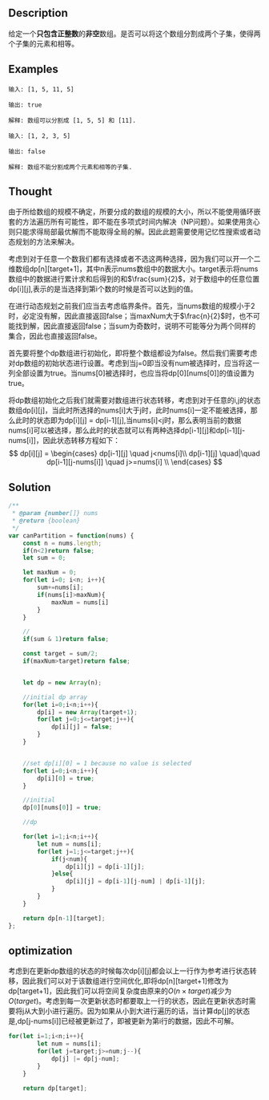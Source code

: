 ## Description

给定一个**只包含正整数**的**非空**数组。是否可以将这个数组分割成两个子集，使得两个子集的元素和相等。

## Examples

```
输入: [1, 5, 11, 5]

输出: true

解释: 数组可以分割成 [1, 5, 5] 和 [11].
```



```
输入: [1, 2, 3, 5]

输出: false

解释: 数组不能分割成两个元素和相等的子集.
```

<!-- more -->

## Thought

由于所给数组的规模不确定，所要分成的数组的规模的大小，所以不能使用循环嵌套的方法遍历所有可能性，即不能在多项式时间内解决（NP问题）。如果使用贪心则只能求得局部最优解而不能取得全局的解。因此此题需要使用记忆性搜索或者动态规划的方法来解决。

考虑到对于任意一个数我们都有选择或者不选这两种选择，因为我们可以开一个二维数组dp\[n][target+1]，其中n表示nums数组中的数据大小。target表示将nums数组中的数据进行累计求和后得到的和$\frac{sum}{2}$，对于数组中的任意位置dp\[i][j],表示的是当选择到第i个数的时候是否可以达到j的值。

在进行动态规划之前我们应当去考虑临界条件。首先，当nums数组的规模小于2时，必定没有解，因此直接返回false；当maxNum大于$\frac{n}{2}$时，也不可能找到解，因此直接返回false；当sum为奇数时，说明不可能等分为两个同样的集合，因此也直接返回false。

首先要将整个dp数组进行初始化，即将整个数组都设为false。然后我们需要考虑对dp数组的初始状态进行设置。考虑到当j=0即当没有num被选择时，应当将这一列全部设置为true。当nums[0]被选择时，也应当将dp\[0][nums[0]]的值设置为true。

将dp数组初始化之后我们就需要对数组进行状态转移，考虑到对于任意的i,j的状态数组dp\[i][j]，当此时所选择的nums[i]大于j时，此时nums[i]一定不能被选择，那么此时的状态即为dp\[i][j] = dp\[i-1][j],当nums[i]<j时，那么表明当前的数据nums[i]可以被选择，那么此时的状态就可以有两种选择dp\[i-1][j]和dp\[i-1][j-nums[i]]，因此状态转移方程如下：
$$
dp[i][j] = \begin{cases}
dp[i-1][j] \quad j<nums[i]\\
dp[i-1][j] \quad|\quad dp[i-1][j-nums[i]] \quad j>=nums[i] \\
\end{cases}
$$


## Solution

```javascript
/**
 * @param {number[]} nums
 * @return {boolean}
 */
var canPartition = function(nums) {
    const n = nums.length;
    if(n<2)return false;
    let sum = 0;

    let maxNum = 0;
    for(let i=0; i<n; i++){
        sum+=nums[i];
        if(nums[i]>maxNum){
            maxNum = nums[i]
        }
    }

    //
    if(sum & 1)return false;

    const target = sum/2;
    if(maxNum>target)return false;


    let dp = new Array(n);

    //initial dp array
    for(let i=0;i<n;i++){
        dp[i] = new Array(target+1);
        for(let j=0;j<=target;j++){
            dp[i][j] = false;
        }
    }


    //set dp[i][0] = 1 because no value is selected
    for(let i=0;i<n;i++){
        dp[i][0] = true;
    }

    //initial
    dp[0][nums[0]] = true;

    //dp

    for(let i=1;i<n;i++){
        let num = nums[i];
        for(let j=1;j<=target;j++){
            if(j<num){
                dp[i][j] = dp[i-1][j];
            }else{
                dp[i][j] = dp[i-1][j-num] | dp[i-1][j];
            }
        }
    }

    return dp[n-1][target];
};
```



##  optimization

考虑到在更新dp数组的状态的时候每次dp\[i][j]都会以上一行作为参考进行状态转移，因此我们可以对于该数组进行空间优化,即将dp\[n][target+1]修改为dp\[target+1]，因此我们可以将空间复杂度由原来的$O(n \times target)$减少为$O(target)$。考虑到每一次更新状态时都要取上一行的状态，因此在更新状态时需要将j从大到小进行遍历。因为如果从小到大进行遍历的话，当计算dp\[j]的状态是,dp\[j-nums[i]]已经被更新过了，即被更新为第i行的数据，因此不可解。

```javascript
for(let i=1;i<n;i++){
        let num = nums[i];
        for(let j=target;j>=num;j--){
            dp[j] |= dp[j-num];
        }
    }

    return dp[target];
```

